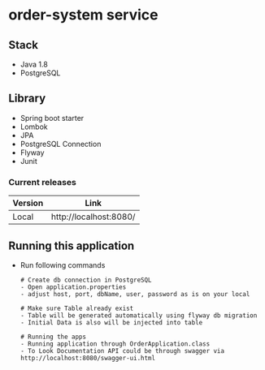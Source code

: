 # order-system service

## Stack
- Java 1.8
- PostgreSQL

## Library
- Spring boot starter
- Lombok
- JPA
- PostgreSQL Connection
- Flyway
- Junit

### Current releases
| Version    | Link                   |
| ---------- |------------------------|
| Local      | http://localhost:8080/ |


## Running this application
- Run following commands
    ```
    # Create db connection in PostgreSQL
    - Open application.properties
    - adjust host, port, dbName, user, password as is on your local

    # Make sure Table already exist
    - Table will be generated automatically using flyway db migration
    - Initial Data is also will be injected into table
  
    # Running the apps
    - Running application through OrderApplication.class
    - To Look Documentation API could be through swagger via http://localhost:8080/swagger-ui.html
    ```

